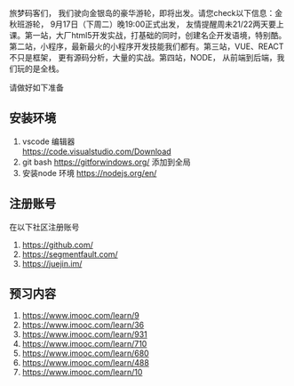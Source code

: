  旅梦码客们， 我们驶向金银岛的豪华游轮，即将出发。请您check以下信息：金秋班游轮， 9月17日（下周二）晚19:00正式出发， 友情提醒周未21/22两天要上课。第一站，大厂html5开发实战，打基础的同时，创建名企开发语境，特别酷。第二站，小程序，最新最火的小程序开发技能我们都有。第三站，VUE、REACT 不只是框架， 更有源码分析，大量的实战。第四站，NODE， 从前端到后端，我们玩的是全栈。

 请做好如下准备
 ## 安装环境
1.  vscode 编辑器  
https://code.visualstudio.com/Download
2.  git bash 
https://gitforwindows.org/
添加到全局
3. 安装node 环境
https://nodejs.org/en/

## 注册账号
在以下社区注册账号
1. https://github.com/
2. https://segmentfault.com/
3. https://juejin.im/

## 预习内容
1. https://www.imooc.com/learn/9
2. https://www.imooc.com/learn/36
3. https://www.imooc.com/learn/931
4. https://www.imooc.com/learn/710
5. https://www.imooc.com/learn/680
6. https://www.imooc.com/learn/488
7. https://www.imooc.com/learn/10
